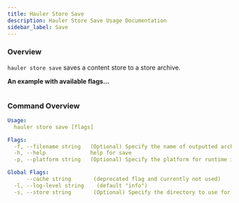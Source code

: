 ```yaml
---
title: Hauler Store Save
description: Hauler Store Save Usage Documentation
sidebar_label: Save
---
```


### Overview

`hauler store save` saves a content store to a store archive.

**An example with available flags...**

```bash

```

### Command Overview

```yaml
Usage:
  hauler store save [flags]

Flags:
  -f, --filename string   (Optional) Specify the name of outputted archive (default "haul.tar.zst")
  -h, --help              help for save
  -p, --platform string   (Optional) Specify the platform for runtime imports... i.e. linux/amd64 (unspecified implies all)

Global Flags:
      --cache string       (deprecated flag and currently not used)
  -l, --log-level string    (default "info")
  -s, --store string       (Optional) Specify the directory to use for the content store (default "store")
```
